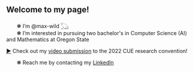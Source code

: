 ## Welcome to my page!

&emsp;&emsp;❃ I’m @max-wild 𓆏  
&emsp;&emsp;❃ I’m interested in pursuing two bachelor's in Computer Science (AI) and Mathematics at Oregon State  

<a href="https://www.youtube.com/watch?v=3GlCB73zUlA" target="_blank">▶</a> Check out my <a href="https://www.youtube.com/watch?v=3GlCB73zUlA" target="_blank">video submission</a> to the 2022 CUE research convention!  

&emsp;&emsp;❃ Reach me by contacting my <a href="http://linkedin.com/in/-max-wild" target="_blank">LinkedIn</a>
